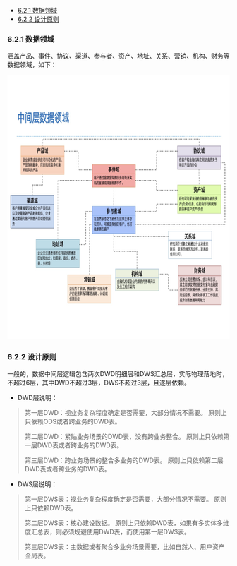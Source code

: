 
- [6.2.1 数据领域](#621-数据领域)
- [6.2.2 设计原则](#622-设计原则)

### 6.2.1 数据领域
涵盖产品、事件、协议、渠道、参与者、资产、地址、关系、营销、机构、财务等数据领域，如下：

<p align="center">
<img src="../../Z/6.2.1.0-000.png" height=600>
</p>

### 6.2.2 设计原则
一般的，数据中间层逻辑包含两次DWD明细层和DWS汇总层，实际物理落地时，不超过6层，其中DWD不超过3层，DWS不超过3层，且逐层依赖。

- DWD层说明：
> 第一层DWD：视业务复杂程度确定是否需要，大部分情况不需要。
> 原则上只依赖ODS或者跨业务的DWD表。
>  
> 第二层DWD：紧贴业务场景的DWD表，没有跨业务整合。
> 原则上只依赖第一层DWD表或者跨业务的DWD表。
>  
> 第三层DWD：跨业务场景的整合多业务的DWD表。
> 原则上只依赖第二层DWD表或者跨业务的DWD表。


- DWS层说明：
> 第一层DWS表：视业务复杂程度确定是否需要，大部分情况不需要。
> 原则上只依赖DWD表。
>  
> 第二层DWS表：核心建设数据。
> 原则上只依赖DWD表，如果有多实体多维度汇总表，则必须规避使用DWD表，而使用第一层DWS表。
>  
> 第三层DWS表：主数据或者聚合多业务场景需要，比如自然人、用户资产全局表。

